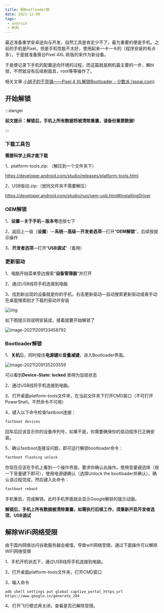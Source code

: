 ```yaml
---
title: 解Bootloader锁
date: 2021-12-09
tags: 
 - android
 - 刷机
---
```


<!-- truncate -->

最近准备重学安卓逆向与开发，自然工具是肯定少不了，最为重要的便是手机。之前的手机是Pixel，但是手机性能不太好，使用起来一卡一卡的（程序安装的有点多）。于是就准备换台Pixel 4XL 欧版的来作为新设备。

于是便记录下手机的配置逆向环境的过程，而这篇就是刷机最主要的一步，解bl锁，不然就没有后续刷面具，root等等操作了。

相关文章 [小胡子的干货铺——Pixel 4 XL解锁Bootloader - 少数派 (sspai.com)](https://sspai.com/post/57922)

## 开始解锁

:::danger

**前文提示：解锁后，手机上所有数据将被清除重置，请备份重要数据!**

:::

### 下载工具包

**需要科学上网才能下载**

1、platform-tools.zip: （解压到一个文件夹下）

https://developer.android.com/studio/releases/platform-tools.html

2、USB驱动.zip:（放同文件夹不需要解压）

https://developer.android.com/studio/run/oem-usb.html#InstallingDriver

### OEM解锁

1、**设置**—**关于手机**—**版本号**连按七下

2、返回上一级（**设置**）—**系统**—**高级**—**开发者选项**—打开“**OEM解锁**”，后续按提示操作

3、**开发者选项**—打开“**USB调试**”（备用）

### 更新驱动

1、电脑开始菜单旁边搜索“**设备管理器**”并打开

2、通过USB线将手机连接到电脑

3、找到新出现的设备就是你的手机，右击更新驱动—自动搜索更新驱动或者手动在桌面搜索刚才下载的驱动并安装

![img](https://img.kuizuo.cn/f49f1e5afc077dafab5d74a72965f8ba.png) 

如下图提示则说明安装成，接着就要开始解锁了

![image-20211209133458792](https://img.kuizuo.cn/image-20211209133458792.png)

### Bootloader解锁

1、**关机**后，同时按住**电源键**和**音量减键**，进入Bootloader界面。

![image-20211209135203559](https://img.kuizuo.cn/image-20211209135203559.png)

可以看到**Device-State: locked** 表明为加锁状态

2、通过USB线将手机连接到电脑。

3、打开桌面platform-tools文件夹，在当前文件夹下打开CMD窗口（不可打开PowerShell，不然命令不可用）

4、键入以下命令检查fastboot连接：

```sh
fastboot devices
```

回车后应该显示你的设备序列号，如果不是，你需要确保你的驱动程序已正确安装。

5、确认fastboot连接没问题，即可运行解锁bootloader命令：

```sh
fastboot flashing unlock
```

你现在应该在手机上看到一个操作界面，要求你确认此操作。使用音量键选择（按一下音量键下即可），使用电源键确认（选择Unlock the bootloader并确认）。确认该过程完成，然后键入此命令：

```sh
fastboot reboot
```

手机重启，完成解锁。此时手机界面就会显示Google解锁的提示动画。

**解锁后，手机上所有数据被清除重置，如需执行后续工作，须重新开启开发者选项、USB调试**

## 解除WiFi网络受限

由于国内网络访问谷歌服务器会被墙，导致wifi网络受限。通过下面操作可以解除WiFi网络受限

1、手机开机状态下，通过USB线将手机连接到电脑。

2、打开桌面platform-tools文件夹，打开CMD窗口

3、输入命令

```
adb shell settings put global captive_portal_https_url https://www.google.cn/generate_204
```

4、打开飞行模式再关闭，查看是否已解除受限。